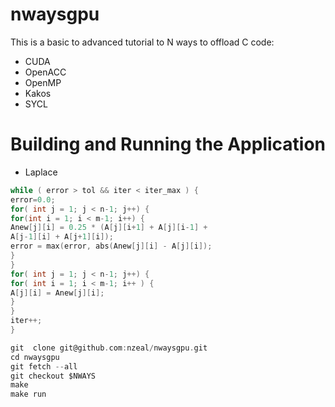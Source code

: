 # nwaysgpu

This is a basic to advanced tutorial to N ways to offload C code:

- CUDA 
- OpenACC
- OpenMP
- Kakos 
- SYCL

# Building and Running the Application
 - Laplace 

```c
while ( error > tol && iter < iter_max ) {
error=0.0;
for( int j = 1; j < n-1; j++) {
for(int i = 1; i < m-1; i++) {
Anew[j][i] = 0.25 * (A[j][i+1] + A[j][i-1] +
A[j-1][i] + A[j+1][i]);
error = max(error, abs(Anew[j][i] - A[j][i]);
}
}
for( int j = 1; j < n-1; j++) {
for( int i = 1; i < m-1; i++ ) {
A[j][i] = Anew[j][i];
}
}
iter++;
}
```

```c
git  clone git@github.com:nzeal/nwaysgpu.git
cd nwaysgpu
git fetch --all
git checkout $NWAYS
make
make run
```

